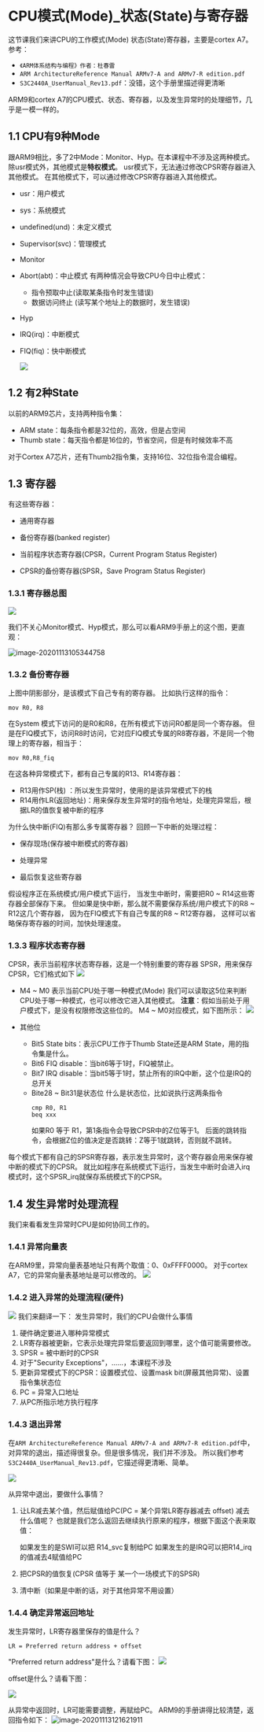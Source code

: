 #  CPU模式(Mode)_状态(State)与寄存器

这节课我们来讲CPU的工作模式(Mode) 状态(State)寄存器，主要是cortex A7。
参考：

* `《ARM体系结构与编程》作者：杜春雷`
* `ARM ArchitectureReference Manual ARMv7-A and ARMv7-R edition.pdf`
* `S3C2440A_UserManual_Rev13.pdf`：没错，这个手册里描述得更清晰

ARM9和cortex A7的CPU模式、状态、寄存器，以及发生异常时的处理细节，几乎是一模一样的。

## 1.1 CPU有9种Mode

跟ARM9相比，多了2中Mode：Monitor、Hyp。在本课程中不涉及这两种模式。
除usr模式外，其他模式是**特权模式**。
usr模式下，无法通过修改CPSR寄存器进入其他模式。
在其他模式下，可以通过修改CPSR寄存器进入其他模式。

* usr：用户模式

* sys：系统模式

* undefined(und)：未定义模式

* Supervisor(svc)：管理模式

* Monitor

* Abort(abt)：中止模式
  有两种情况会导致CPU今日中止模式：

  * 指令预取中止(读取某条指令时发生错误) 
  * 数据访问终止 (读写某个地址上的数据时，发生错误)

* Hyp

* IRQ(irq)：中断模式

* FIQ(fiq)：快中断模式

  ![](lesson/exception_irq/005_arm_mode.png)

## 1.2 有2种State

以前的ARM9芯片，支持两种指令集：

*  ARM state：每条指令都是32位的，高效，但是占空间
* Thumb state：每天指令都是16位的，节省空间，但是有时候效率不高

对于Cortex A7芯片，还有Thumb2指令集，支持16位、32位指令混合编程。

## 1.3   寄存器

有这些寄存器：

* 通用寄存器

* 备份寄存器(banked register)

* 当前程序状态寄存器(CPSR，Current Program Status Register)

* CPSR的备份寄存器(SPSR，Save Program Status Register)

### 1.3.1 寄存器总图

![](lesson/exception_irq/006_core_registers.png)

我们不关心Monitor模式、Hyp模式，那么可以看ARM9手册上的这个图，更直观：

![image-20201113105344758](lesson/exception_irq/007_core_registers_arm9.png)


### 1.3.2 备份寄存器
上图中阴影部分，是该模式下自己专有的寄存器。
比如执行这样的指令：
```
mov R0, R8
```
在System 模式下访问的是R0和R8，在所有模式下访问R0都是同一个寄存器。
但是在FIQ模式下，访问R8时访问，它对应FIQ模式专属的R8寄存器，不是同一个物理上的寄存器，相当于：

```
mov R0,R8_fiq
```

在这各种异常模式下，都有自己专属的R13、R14寄存器：

* R13用作SP(栈) ：所以发生异常时，使用的是该异常模式下的栈
* R14用作LR(返回地址)：用来保存发生异常时的指令地址，处理完异常后，根据LR的值恢复被中断的程序



为什么快中断(FIQ)有那么多专属寄存器？
回顾一下中断的处理过程：

* 保存现场(保存被中断模式的寄存器)

* 处理异常

* 最后恢复这些寄存器
  

假设程序正在系统模式/用户模式下运行， 当发生中断时，需要把R0 ~ R14这些寄存器全部保存下来。
但如果是快中断，那么就不需要保存系统/用户模式下的R8 ~ R12这几个寄存器，
因为在FIQ模式下有自己专属的R8 ~ R12寄存器，
这样可以省略保存寄存器的时间，加快处理速度。

### 1.3.3 程序状态寄存器

CPSR，表示当前程序状态寄存器，这是一个特别重要的寄存器
SPSR，用来保存CPSR，它们格式如下
![](lesson/exception_irq/008_xpsr.png)

*  M4 ~ M0 表示当前CPU处于哪一种模式(Mode)
  我们可以读取这5位来判断CPU处于哪一种模式，也可以修改它进入其他模式。
  **注意**：假如当前处于用户模式下，是没有权限修改这些位的。
  M4 ~ M0对应模式，如下图所示：
  ![](lesson/exception_irq/009_xpsr_mode_bits.png)

* 其他位
  * Bit5 State bits：表示CPU工作于Thumb State还是ARM State，用的指令集是什么。
  * Bit6 FIQ disable：当bit6等于1时，FIQ被禁止。
  * Bit7 IRQ disable：当bit5等于1时，禁止所有的IRQ中断，这个位是IRQ的总开关
  * Bite28 ~ Bit31是状态位
    什么是状态位，比如说执行这两条指令
    ```
    cmp R0, R1
    beq xxx
    ```
    如果R0 等于 R1，第1条指令会导致CPSR中的Z位等于1。
    后面的跳转指令，会根据Z位的值决定是否跳转：Z等于1就跳转，否则就不跳转。

每个模式下都有自己的SPSR寄存器，表示发生异常时，这个寄存器会用来保存被中断的模式下的CPSR。
就比如程序在系统模式下运行，当发生中断时会进入irq模式时，这个SPSR_irq就保存系统模式下的CPSR。

## 1.4 发生异常时处理流程

我们来看看发生异常时CPU是如何协同工作的。

### 1.4.1 异常向量表

在ARM9里，异常向量表基地址只有两个取值：0、0xFFFF0000。
对于cortex A7，它的异常向量表基地址是可以修改的。
![](lesson/exception_irq/010_vector_base.png)

### 1.4.2 进入异常的处理流程(硬件)

![](lesson/exception_irq/011_exception_entry.png)
我们来翻译一下：
发生异常时，我们的CPU会做什么事情

1. 硬件确定要进入哪种异常模式
2. LR寄存器被更新，它表示处理完异常后要返回到哪里，这个值可能需要修改。
3. SPSR = 被中断时的CPSR
4. 对于"Security Exceptions"，……，本课程不涉及
5. 更新异常模式下的CPSR：设置模式位、设置mask bit(屏蔽其他异常)、设置指令集状态位
6. PC = 异常入口地址
7. 从PC所指示地方执行程序

### 1.4.3 退出异常

在`ARM ArchitectureReference Manual ARMv7-A and ARMv7-R edition.pdf`中，对异常的退出，描述得很复杂。但是很多情况，我们并不涉及。
所以我们参考`S3C2440A_UserManual_Rev13.pdf`，它描述得更清晰、简单。

![](lesson/exception_irq/012_exception_return.png)

从异常中退出，要做什么事情？

1. 让LR减去某个值，然后赋值给PC(PC = 某个异常LR寄存器减去 offset)
   减去什么值呢？
   也就是我们怎么返回去继续执行原来的程序，根据下面这个表来取值：

   如果发生的是SWI可以把 R14_svc复制给PC
   如果发生的是IRQ可以把R14_irq的值减去4赋值给PC
2. 把CPSR的值恢复(CPSR 值等于 某一个一场模式下的SPSR)
3. 清中断（如果是中断的话，对于其他异常不用设置）

### 1.4.4 确定异常返回地址

发生异常时，LR寄存器里保存的值是什么？

```
LR = Preferred return address + offset
```

"Preferred return address"是什么？请看下图：
![](lesson/exception_irq/013_preferred_return_address.png)



offset是什么？请看下图：

![](lesson/exception_irq/014_exception_return_address.png)



从异常中返回时，LR可能需要调整，再赋给PC。
ARM9的手册讲得比较清楚，返回指令如下：
![image-20201113121621911](lesson/exception_irq/015_arm9_exception_return_address.png)